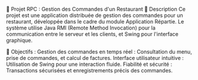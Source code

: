 📌 Projet RPC : Gestion des Commandes d'un Restaurant
📖 Description
Ce projet est une application distribuée de gestion des commandes pour un restaurant, développée dans le cadre du module Application Répartie. Le système utilise Java RMI (Remote Method Invocation) pour la communication entre le serveur et les clients, et Swing pour l'interface graphique.

🎯 Objectifs :
Gestion des commandes en temps réel : Consultation du menu, prise de commandes, et calcul de factures.
Interface utilisateur intuitive : Utilisation de Swing pour une interaction fluide.
Fiabilité et sécurité : Transactions sécurisées et enregistrements précis des commandes.
